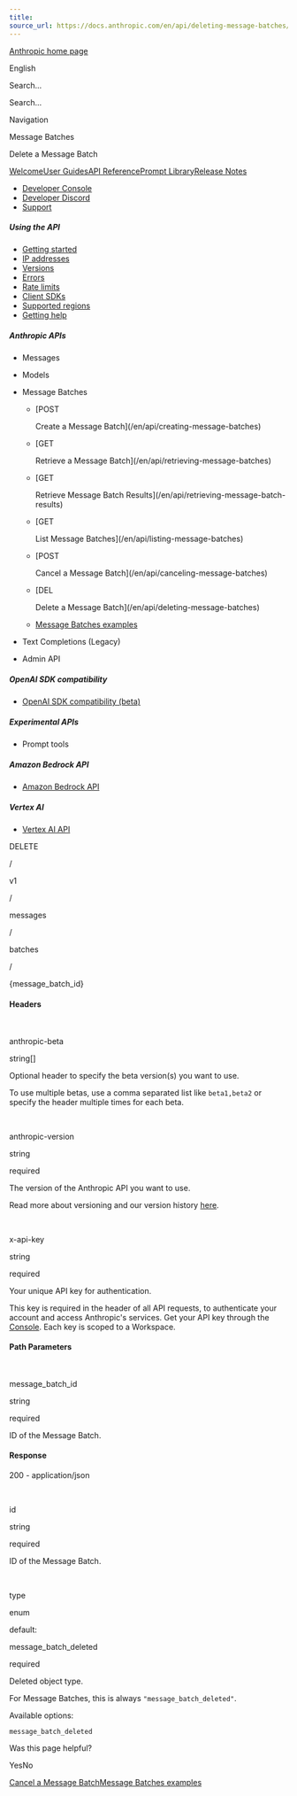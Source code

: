 ```yaml
---
title: 
source_url: https://docs.anthropic.com/en/api/deleting-message-batches/
---
```


[Anthropic home page](/)

English

Search...

Search...

Navigation

Message Batches

Delete a Message Batch

[Welcome](/en/home)[User Guides](/en/docs/welcome)[API Reference](/en/api/getting-started)[Prompt Library](/en/prompt-library/library)[Release Notes](/en/release-notes/overview)

- [Developer Console](https://console.anthropic.com/)
- [Developer Discord](https://www.anthropic.com/discord)
- [Support](https://support.anthropic.com/)

##### Using the API

* [Getting started](/en/api/getting-started)
* [IP addresses](/en/api/ip-addresses)
* [Versions](/en/api/versioning)
* [Errors](/en/api/errors)
* [Rate limits](/en/api/rate-limits)
* [Client SDKs](/en/api/client-sdks)
* [Supported regions](/en/api/supported-regions)
* [Getting help](/en/api/getting-help)

##### Anthropic APIs

* Messages
* Models
* Message Batches

  + [POST

    Create a Message Batch](/en/api/creating-message-batches)
  + [GET

    Retrieve a Message Batch](/en/api/retrieving-message-batches)
  + [GET

    Retrieve Message Batch Results](/en/api/retrieving-message-batch-results)
  + [GET

    List Message Batches](/en/api/listing-message-batches)
  + [POST

    Cancel a Message Batch](/en/api/canceling-message-batches)
  + [DEL

    Delete a Message Batch](/en/api/deleting-message-batches)
  + [Message Batches examples](/en/api/messages-batch-examples)
* Text Completions (Legacy)
* Admin API

##### OpenAI SDK compatibility

* [OpenAI SDK compatibility (beta)](/en/api/openai-sdk)

##### Experimental APIs

* Prompt tools

##### Amazon Bedrock API

* [Amazon Bedrock API](/en/api/claude-on-amazon-bedrock)

##### Vertex AI

* [Vertex AI API](/en/api/claude-on-vertex-ai)

DELETE

/

v1

/

messages

/

batches

/

{message\_batch\_id}

#### Headers

[​](#parameter-anthropic-beta)

anthropic-beta

string[]

Optional header to specify the beta version(s) you want to use.

To use multiple betas, use a comma separated list like `beta1,beta2` or specify the header multiple times for each beta.

[​](#parameter-anthropic-version)

anthropic-version

string

required

The version of the Anthropic API you want to use.

Read more about versioning and our version history [here](https://docs.anthropic.com/en/api/versioning).

[​](#parameter-x-api-key)

x-api-key

string

required

Your unique API key for authentication.

This key is required in the header of all API requests, to authenticate your account and access Anthropic's services. Get your API key through the [Console](https://console.anthropic.com/settings/keys). Each key is scoped to a Workspace.

#### Path Parameters

[​](#parameter-message-batch-id)

message\_batch\_id

string

required

ID of the Message Batch.

#### Response

200 - application/json

[​](#response-id)

id

string

required

ID of the Message Batch.

[​](#response-type)

type

enum<string>

default:

message\_batch\_deleted

required

Deleted object type.

For Message Batches, this is always `"message_batch_deleted"`.

Available options:

`message_batch_deleted`

Was this page helpful?

YesNo

[Cancel a Message Batch](/en/api/canceling-message-batches)[Message Batches examples](/en/api/messages-batch-examples)